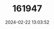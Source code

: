 ---
title: "161947"
category: "Campanula bohemica"
draft: false
date: 2024-02-22 13:03:52
languages:
  Polish: ["Dzwonek Karkonoski"]
---
